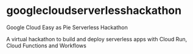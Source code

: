 # googlecloudserverlesshackathon

Google Cloud Easy as Pie Serverless Hackathon 

A virtual hackathon to build and deploy serverless apps with Cloud Run, Cloud Functions and Workflows 
